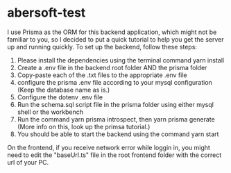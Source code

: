 # abersoft-test

I use Prisma as the ORM for this backend application, which might not be familiar to you, so I decided to put a quick tutorial to help you get the server up and running quickly. To set up the backend, follow these steps:
1. Please install the dependencies using the terminal command yarn install
2. Create a .env file in the backend root folder AND the prisma folder
3. Copy-paste each of the .txt files to the appropriate .env file
4. configure the prisma .env file according to your mysql configuration (Keep the database name as is.)
5. Configure the dotenv .env file
6. Run the schema.sql script file in the prisma folder using either mysql shell or the workbench
7. Run the command yarn prisma introspect, then yarn prisma generate (More info on this, look up the primsa tutorial.)
8. You should be able to start the backend using the command yarn start

On the frontend, if you receive network error while loggin in, you might need to edit the "baseUrl.ts" file in the root frontend folder with the correct url of your PC.